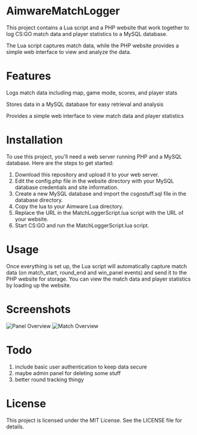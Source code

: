 # AimwareMatchLogger

This project contains a Lua script and a PHP website that work together to log CS:GO match data and player statistics to a MySQL database.

The Lua script captures match data, while the PHP website provides a simple web interface to view and analyze the data.

# Features
Logs match data including map, game mode, scores, and player stats

Stores data in a MySQL database for easy retrieval and analysis

Provides a simple web interface to view match data and player statistics

# Installation
To use this project, you'll need a web server running PHP and a MySQL database. Here are the steps to get started:

1. Download this repository and upload it to your web server.
2. Edit the config.php file in the website directory with your MySQL database credentials and site information.
3. Create a new MySQL database and import the csgostuff.sql file in the database directory.
4. Copy the lua to your Aimware Lua directory.
5. Replace the URL in the MatchLoggerScript.lua script with the URL of your website.
6. Start CS:GO and run the MatchLoggerScript.lua script.

# Usage
Once everything is set up, the Lua script will automatically capture match data (on match_start, round_end and win_panel events) and send it to the PHP website for storage. You can view the match data and player statistics by loading up the website.

# Screenshots
![Panel Overview](/relative/path/to/img.jpg?raw=true "Panel Overview")
![Match Overview](/relative/path/to/img.jpg?raw=true "Match Overview")

# Todo
1. include basic user authentication to keep data secure
2. maybe admin panel for deleting some stuff
3. better round tracking thingy

# License
This project is licensed under the MIT License. See the LICENSE file for details.
